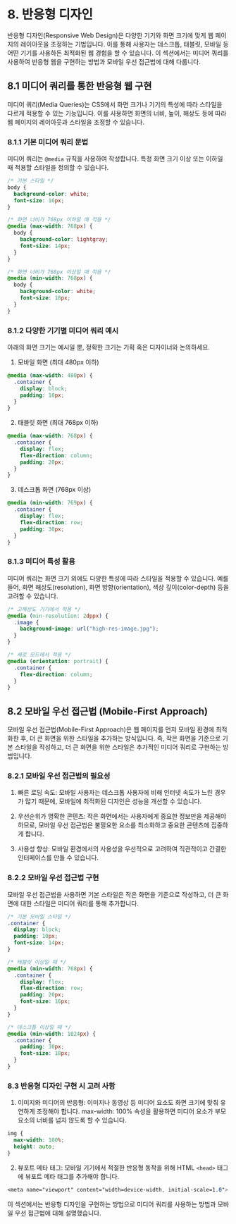 # 8. 반응형 디자인

반응형 디자인(Responsive Web Design)은 다양한 기기와 화면 크기에 맞게 웹 페이지의 레이아웃을 조정하는 기법입니다. 이를 통해 사용자는 데스크톱, 태블릿, 모바일 등 어떤 기기를 사용하든 최적화된 웹 경험을 할 수 있습니다. 이 섹션에서는 미디어 쿼리를 사용하여 반응형 웹을 구현하는 방법과 모바일 우선 접근법에 대해 다룹니다.

## 8.1 미디어 쿼리를 통한 반응형 웹 구현

미디어 쿼리(Media Queries)는 CSS에서 화면 크기나 기기의 특성에 따라 스타일을 다르게 적용할 수 있는 기능입니다. 이를 사용하면 화면의 너비, 높이, 해상도 등에 따라 웹 페이지의 레이아웃과 스타일을 조정할 수 있습니다.

### 8.1.1 기본 미디어 쿼리 문법

미디어 쿼리는 `@media` 규칙을 사용하여 작성합니다. 특정 화면 크기 이상 또는 이하일 때 적용할 스타일을 정의할 수 있습니다.

```css
/* 기본 스타일 */
body {
  background-color: white;
  font-size: 16px;
}

/* 화면 너비가 768px 이하일 때 적용 */
@media (max-width: 768px) {
  body {
    background-color: lightgray;
    font-size: 14px;
  }
}

/* 화면 너비가 768px 이상일 때 적용 */
@media (min-width: 768px) {
  body {
    background-color: white;
    font-size: 18px;
  }
}
```

### 8.1.2 다양한 기기별 미디어 쿼리 예시

아래의 화면 크기는 예시일 뿐, 정확한 크기는 기획 혹은 디자이너와 논의하세요.

1. 모바일 화면 (최대 480px 이하)

```css
@media (max-width: 480px) {
  .container {
    display: block;
    padding: 10px;
  }
}
```

2. 태블릿 화면 (최대 768px 이하)

```css
@media (max-width: 768px) {
  .container {
    display: flex;
    flex-direction: column;
    padding: 20px;
  }
}
```

3. 데스크톱 화면 (768px 이상)

```css
@media (min-width: 769px) {
  .container {
    display: flex;
    flex-direction: row;
    padding: 30px;
  }
}
```

### 8.1.3 미디어 특성 활용

미디어 쿼리는 화면 크기 외에도 다양한 특성에 따라 스타일을 적용할 수 있습니다. 예를 들어, 화면 해상도(resolution), 화면 방향(orientation), 색상 깊이(color-depth) 등을 고려할 수 있습니다.

```css
/* 고해상도 기기에서 적용 */
@media (min-resolution: 2dppx) {
  .image {
    background-image: url("high-res-image.jpg");
  }
}

/* 세로 모드에서 적용 */
@media (orientation: portrait) {
  .container {
    flex-direction: column;
  }
}
```

## 8.2 모바일 우선 접근법 (Mobile-First Approach)

모바일 우선 접근법(Mobile-First Approach)은 웹 페이지를 먼저 모바일 환경에 최적화한 후, 더 큰 화면을 위한 스타일을 추가하는 방식입니다. 즉, 작은 화면을 기준으로 기본 스타일을 작성하고, 더 큰 화면을 위한 스타일은 추가적인 미디어 쿼리로 구현하는 방법입니다.

### 8.2.1 모바일 우선 접근법의 필요성

1. 빠른 로딩 속도: 모바일 사용자는 데스크톱 사용자에 비해 인터넷 속도가 느린 경우가 많기 때문에, 모바일에 최적화된 디자인은 성능을 개선할 수 있습니다.

2. 우선순위가 명확한 콘텐츠: 작은 화면에서는 사용자에게 중요한 정보만을 제공해야 하므로, 모바일 우선 접근법은 불필요한 요소를 최소화하고 중요한 콘텐츠에 집중하게 합니다.

3. 사용성 향상: 모바일 환경에서의 사용성을 우선적으로 고려하여 직관적이고 간결한 인터페이스를 만들 수 있습니다.

### 8.2.2 모바일 우선 접근법 구현

모바일 우선 접근법을 사용하면 기본 스타일은 작은 화면을 기준으로 작성하고, 더 큰 화면에 대한 스타일은 미디어 쿼리를 통해 추가합니다.

```css
/* 기본 모바일 스타일 */
.container {
  display: block;
  padding: 10px;
  font-size: 14px;
}

/* 태블릿 이상일 때 */
@media (min-width: 768px) {
  .container {
    display: flex;
    flex-direction: row;
    padding: 20px;
    font-size: 16px;
  }
}

/* 데스크톱 이상일 때 */
@media (min-width: 1024px) {
  .container {
    padding: 30px;
    font-size: 18px;
  }
}
```

### 8.3 반응형 디자인 구현 시 고려 사항

1. 이미지와 미디어의 반응형: 이미지나 동영상 등 미디어 요소도 화면 크기에 맞춰 유연하게 조정해야 합니다. max-width: 100% 속성을 활용하면 미디어 요소가 부모 요소의 너비를 넘지 않도록 할 수 있습니다.

```css
img {
  max-width: 100%;
  height: auto;
}
```

2. 뷰포트 메타 태그: 모바일 기기에서 적절한 반응형 동작을 위해 HTML `<head>` 태그에 뷰포트 메타 태그를 추가해야 합니다.

```css
<meta name="viewport" content="width=device-width, initial-scale=1.0">
```

이 섹션에서는 반응형 디자인을 구현하는 방법으로 미디어 쿼리를 사용하는 방법과 모바일 우선 접근법에 대해 설명했습니다.
